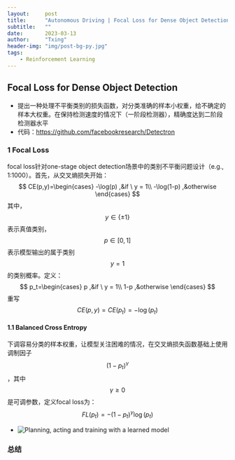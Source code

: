 ```yaml
---
layout:     post
title:      "Autonomous Driving | Focal Loss for Dense Object Detection"
subtitle:   ""
date:       2023-03-13
author:     "Txing"
header-img: "img/post-bg-py.jpg"
tags:
    - Reinforcement Learning
---
```


## Focal Loss for Dense Object Detection

-  提出一种处理不平衡类别的损失函数，对分类准确的样本小权重，给不确定的样本大权重。在保持检测速度的情况下（一阶段检测器），精确度达到二阶段检测器水平
- 代码：https://github.com/facebookresearch/Detectron

### 1 Focal Loss

focal loss针对one-stage object detection场景中的类别不平衡问题设计（e.g., 1:1000）。首先，从交叉熵损失开始：
$$
CE(p,y)=\begin{cases}
-\log(p) ,&if \ y = 1\\ 
-\log(1-p) ,&otherwise
\end{cases}
$$
其中，$$y \in \{\pm 1\}$$表示真值类别，$$p\in[0,1]$$表示模型输出的属于类别$$y=1$$的类别概率。定义：
$$
p_t=\begin{cases}
p ,&if \ y = 1\\ 
1-p ,&otherwise
\end{cases}
$$
重写$$CE(p,y)=CE(p_t)=-\log(p_t)$$

#### 1.1 Balanced Cross Entropy

下调容易分类的样本权重，让模型关注困难的情况，在交叉熵损失函数基础上使用调制因子$$(1-p_t)^{\gamma}$$，其中$$\gamma\geq 0$$是可调参数，定义focal loss为：
$$
FL(p_t)=-(1-p_t)^{\gamma}\log(p_t)
$$








- ![Planning, acting and training with a learned model](https://raw.githubusercontent.com/txing-casia/txing-casia.github.io/master/img/20221020-11.jpg)






### 总结



​	

